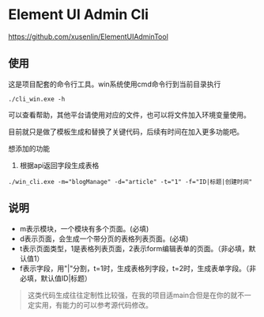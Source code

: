 # Element UI Admin Cli
https://github.com/xusenlin/ElementUIAdminTool

## 使用

这是项目配套的命令行工具。win系统使用cmd命令行到当前目录执行 
```
./cli_win.exe -h
```
可以查看帮助，其他平台请使用对应的文件，也可以将文件加入环境变量使用。

目前就只是做了模板生成和替换了关键代码，后续有时间在加入更多功能吧。

想添加的功能
1. 根据api返回字段生成表格

```
./win_cli.exe -m="blogManage" -d="article" -t="1" -f="ID|标题|创建时间"

```
## 说明
- m表示模块，一个模块有多个页面。(必填)
- d表示页面，会生成一个带分页的表格列表页面。(必填)
- t表示页面类型，1是表格列表页面，2表示form编辑表单的页面。（非必填，默认值1）
- f表示字段，用"|"分割，t=1时，生成表格列字段，t=2时，生成表单字段。（非必填，默认值ID|标题）


>这类代码生成往往定制性比较强，在我的项目适main合但是在你的就不一定实用，有能力的可以参考源代码修改。